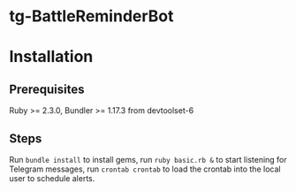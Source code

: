 # tg-BattleReminderBot

# Installation

## Prerequisites

Ruby >= 2.3.0, Bundler >= 1.17.3 from devtoolset-6

## Steps

Run `bundle install` to install gems, run `ruby basic.rb &` to start listening for Telegram messages, run `crontab crontab` to load the crontab into the local user to schedule alerts.
